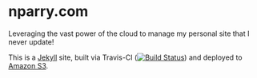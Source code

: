 nparry.com
==========

Leveraging the vast power of the cloud to manage my personal site that I never update!

This is a [Jekyll](https://jekyllrb.com/) site,
built via Travis-CI ([![Build Status](https://travis-ci.org/nparry/nparry.com.svg?branch=master)](https://travis-ci.org/nparry/nparry.com))
and deployed to [Amazon S3](https://docs.aws.amazon.com/AmazonS3/latest/dev/WebsiteHosting.html).

